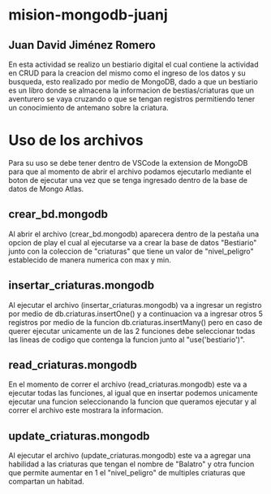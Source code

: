 # mision-mongodb-juanj

## Juan David Jiménez Romero

En esta actividad se realizo un bestiario digital el cual contiene la actividad en CRUD para la creacion del mismo como el ingreso de los datos y su busqueda, esto realizado por medio de MongoDB,
dado a que un bestiario es un libro donde se almacena la informacion de bestias/criaturas que un aventurero se vaya cruzando o que se tengan registros permitiendo tener un conocimiento de antemano sobre la criatura.

# Uso de los archivos

Para su uso se debe tener dentro de VSCode la extension de MongoDB para que al momento de abrir el archivo podamos ejecutarlo mediante el boton de ejecutar una vez que se tenga ingresado dentro de la base de datos de Mongo Atlas.

## crear_bd.mongodb

Al abrir el archivo (crear_bd.mongodb) aparecera dentro de la pestaña una opcion de play el cual al ejecutarse va a crear la base de datos "Bestiario" junto con la coleccion de "criaturas" que tiene un valor de "nivel_peligro" establecido de manera numerica con max y min.

## insertar_criaturas.mongodb

Al ejecutar el archivo (insertar_criaturas.mongodb) va a ingresar un registro por medio de db.criaturas.insertOne() y a continuacion va a ingresar otros 5 registros por medio de la funcion db.criaturas.insertMany() pero en caso de querer ejecutar unicamente un de las 2 funciones debe seleccionar todas las lineas de codigo que contenga la funcion junto al "use('bestiario')".

## read_criaturas.mongodb

En el momento de correr el archivo (read_criaturas.mongodb) este va a ejecutar todas las funciones, al igual que en insertar podemos unicamente ejecutar una funcion seleccionando la funcion que queramos ejecutar y al correr el archivo este mostrara la informacion.

## update_criaturas.mongodb

Al ejecutar el archivo (update_criaturas.mongodb) este va a agregar una habilidad a las criaturas que tengan el nombre de "Balatro" y otra funcion que permite aumentar en 1 el "nivel_peligro" de multiples criaturas que compartan un habitad. 

